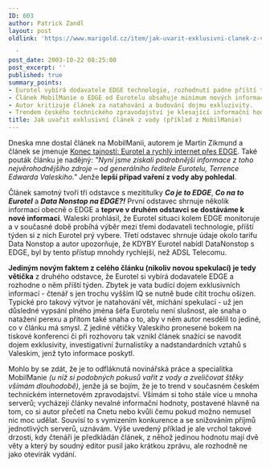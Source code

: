 ```yaml
---
ID: 603
author: Patrick Zandl
layout: post
oldlink: 'https://www.marigold.cz/item/jak-uvarit-exklusivni-clanek-z-vody-priklad-z-mobilmanie

  '
post_date: 2003-10-22 08:25:00
post_excerpt: ''
published: true
summary_points:
- Eurotel vybírá dodavatele EDGE technologie, rozhodnutí padne příští týden.
- Článek MobilManie o EDGE od Eurotelu obsahuje minimum nových informací.
- Autor kritizuje článek za natahování a budování dojmu exkluzivity.
- Trendem českého technického zpravodajství je klesající informační hodnota článků.
title: Jak uvařit exklusivní článek z vody (příklad z MobilManie)
---
```


<p>
Dneska mne dostal článek na MobilManii, autorem je Martin Zikmund a článek se jmenuje <A href="http://www.mobilmania.cz/Operatori/Ar.asp?ARI=105526&amp;CAI=2114" target=_blank>Konec tajností: Eurotel a rychlý internet přes EDGE</A>. Také pouták článku je nadějný: <EM>"Nyní jsme získali podrobnější informace z toho nejvěrohodnějšího zdroje &#8211; od generálního ředitele Eurotelu, Terrence Edwarda Valeskiho."</EM> Jenže <STRONG>lepší případ vaření z vody aby pohledal</STRONG>. </p>

<p>
Článek samotný tvoří tři odstavce s mezititulky <EM><STRONG>Co je to EDGE</STRONG></EM>, <STRONG><EM>Co na to Eurotel</EM></STRONG> a <EM><STRONG>Data Nonstop na EDGE?!</STRONG></EM> První odstavec shrnuje několik informací obecně o EDGE a <STRONG>teprve v druhém odstavci se dostáváme k nové informaci</STRONG>. Waleski prohlásil, že Eurotel situaci kolem EDGE monitoruje a v současné době probíhá výběr mezi třemi dodavateli technologie, příští týden si z nich Eurotel prý vybere. Třetí odstavec shrnuje údaje okolo tarifu Data Nonstop a autor upozorňuje, že KDYBY Eurotel nabídl DataNonstop s EDGE, byl by tento přístup mnohdy rychlejší, než ADSL Telecomu. </p>

<p>
<STRONG>Jediným novým faktem z celého článku (nikoliv novou spekulací) je tedy větička</STRONG> z druhého odstavce, že Eurotel si vybírá dodavatele EDGE a rozhodne o něm příští týden. Zbytek je vata budící dojem exklusivních informací - čtenář s jen trochu vyšším IQ se nutně bude cítit trochu ošizen. Typické pro takový výtvor je natahování vět, míchání spekulací - už jen důsledné vypsání plného jména šéfa Eurotelu není slušnost, ale snaha o natažení perexu a přitom také snaha o to, aby v něm autor nesdělil to jediné, co v článku má smysl. Z jediné větičky Valeskiho pronesené bokem na tiskové konferenci či při rozhovoru tak vznikl článek snažící se navodit dojem exklusivity, investigativní žurnalistiky a nadstandardních vztahů s Valeskim, jenž tyto informace poskytl.</p>

<p>
Mohlo by se zdát, že je to odfláknutá novinářská práce a specialitka MobilManie <EM>(u níž si podobných pokusů vařit z vody a zveličovat štěky všímám dlouhodobě)</EM>, jenže já se bojím, že je to trend v současném českém technickém internetovém zpravodajství. Všímám si toho stále více u mnoha serverů; vycházejí články nevalné informační hodnoty, postavené hlavně na tom, co si autor přečetl na Cnetu nebo kvůli čemu pokud možno nemusel nic moc udělat. Souvisí to s vymizením konkurence a se snižováním příjmů jednotlivých serverů, uznávám. Výše uvedený příklad je ale vrchol takové drzosti, kdy čtenáři je předkládán článek, z něhož jedinou hodnotu mají dvě věty a který by soudný editor pusil jako krátkou zprávu, ale rozhodně ne jako otevírák vydání. </p>